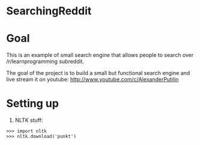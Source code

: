 SearchingReddit
===============

# Goal

This is an example of small search engine that allows people to search over /r/learnprogramming subreddit.

The goal of the project is to build a small but functional search engine and live stream it on youtube: http://www.youtube.com/c/AlexanderPutilin

# Setting up

1. NLTK stuff:

```
>>> import nltk
>>> nltk.download('punkt')
```
